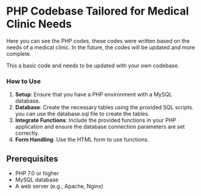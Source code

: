 # PHP Codebase Tailored for Medical Clinic Needs
Here you can see the PHP codes, these codes were written based on the needs of a medical clinic. In the future, the codes will be updated and more complete.

This a basic code and needs to be updated with your own codebase.
### How to Use
1. **Setup**: Ensure that you have a PHP environment with a MySQL database.
2. **Database**: Create the necessary tables using the provided SQL scripts. you can use the database.sql file to create the tables.
3. **Integrate Functions**: Include the provided functions in your PHP application and ensure the database connection parameters are set correctly.
4. **Form Handling**: Use the HTML form to use functions.

## Prerequisites
- PHP 7.0 or higher
- MySQL database
- A web server (e.g., Apache, Nginx)